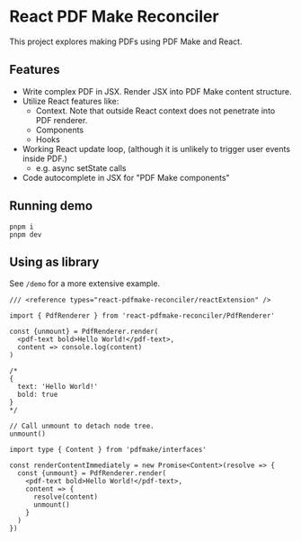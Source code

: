 # React PDF Make Reconciler

This project explores making PDFs using PDF Make and React.

## Features

- Write complex PDF in JSX. Render JSX into PDF Make content structure.
- Utilize React features like:
  - Context. Note that outside React context does not penetrate into PDF renderer.
  - Components
  - Hooks
- Working React update loop, (although it is unlikely to trigger user events inside PDF.)
  - e.g. async setState calls
- Code autocomplete in JSX for "PDF Make components"

## Running demo

```shell
pnpm i
pnpm dev
```

## Using as library

See `/demo` for a more extensive example.

```tsx
/// <reference types="react-pdfmake-reconciler/reactExtension" />

import { PdfRenderer } from 'react-pdfmake-reconciler/PdfRenderer'

const {unmount} = PdfRenderer.render(
  <pdf-text bold>Hello World!</pdf-text>,
  content => console.log(content)
)

/*
{
  text: 'Hello World!'
  bold: true
}
*/

// Call unmount to detach node tree.
unmount()
```

```tsx
import type { Content } from 'pdfmake/interfaces'

const renderContentImmediately = new Promise<Content>(resolve => {
  const {unmount} = PdfRenderer.render(
    <pdf-text bold>Hello World!</pdf-text>,
    content => {
      resolve(content)
      unmount()
    }
  )
})
```